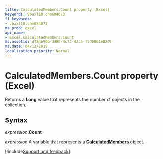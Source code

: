 ```yaml
---
title: CalculatedMembers.Count property (Excel)
keywords: vbaxl10.chm684073
f1_keywords:
- vbaxl10.chm684073
ms.prod: excel
api_name:
- Excel.CalculatedMembers.Count
ms.assetid: d784b90b-3d89-4c73-43c5-f5d5861e8269
ms.date: 04/13/2019
localization_priority: Normal
---
```



# CalculatedMembers.Count property (Excel)

Returns a **Long** value that represents the number of objects in the collection.


## Syntax

_expression_.**Count**

_expression_ A variable that represents a **[CalculatedMembers](Excel.CalculatedMembers.md)** object.




[!include[Support and feedback](~/includes/feedback-boilerplate.md)]